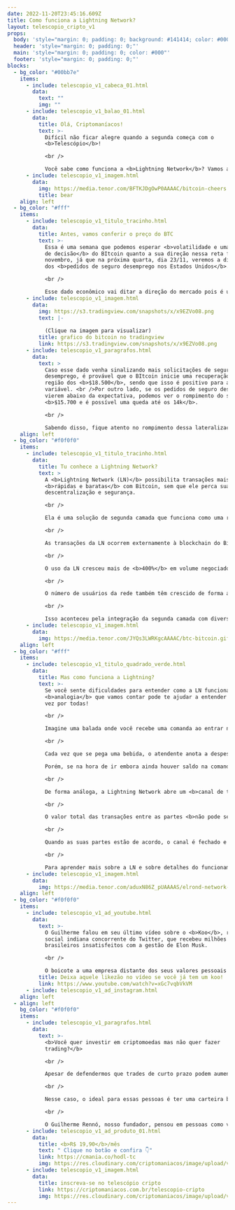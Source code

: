 ```yaml
---
date: 2022-11-20T23:45:16.609Z
title: Como funciona a Lightning Network?
layout: telescopio_cripto_v1
props:
  body: 'style="margin: 0; padding: 0; background: #141414; color: #000"'
  header: 'style="margin: 0; padding: 0;"'
  main: 'style="margin: 0; padding: 0; color: #000"'
  footer: 'style="margin: 0; padding: 0;"'
blocks:
  - bg_color: "#00bb7e"
    items:
      - include: telescopio_v1_cabeca_01.html
        data:
          text: ""
          img: ""
      - include: telescopio_v1_balao_01.html
        data:
          title: Olá, Criptomaníacos!
          text: >-
            Difícil não ficar alegre quando a segunda começa com o
            <b>Telescópio</b>!

            <br />

            Você sabe como funciona a <b>Lightning Network</b>? Vamos aprender!
      - include: telescopio_v1_imagem.html
        data:
          img: https://media.tenor.com/BFTKJDgOwP0AAAAC/bitcoin-cheers.gif
          title: bear
    align: left
  - bg_color: "#fff"
    items:
      - include: telescopio_v1_titulo_tracinho.html
        data:
          title: Antes, vamos conferir o preço do BTC
          text: >-
            Essa é uma semana que podemos esperar <b>volatilidade e uma tomada
            de decisão</b> do BItcoin quanto a sua direção nessa reta final de
            novembro, já que na próxima quarta, dia 23/11, veremos a divulgação
            dos <b>pedidos de seguro desemprego nos Estados Unidos</b>. 

            <br />

            Esse dado econômico vai ditar a direção do mercado pois é um indicador para o <b>FED</b> quanto ao arrefecimento da economia americana, sendo que isso sinaliza ou não um maior controle da inflação com a escalada nos juros. <br />Com isso, podemos esperar que até a divulgação desse dado o preço do Bitcoin continue em uma posição lateral, conforme estamos vendo agora no gráfico a seguir.
      - include: telescopio_v1_imagem.html
        data:
          img: https://s3.tradingview.com/snapshots/x/x9EZVo08.png
          text: |-
            
            (Clique na imagem para visualizar)
          title: grafico do bitcoin no tradingview
          link: https://s3.tradingview.com/snapshots/x/x9EZVo08.png
      - include: telescopio_v1_paragrafos.html
        data:
          text: >
            Caso esse dado venha sinalizando mais solicitações de seguro
            desemprego, é provável que o BItcoin inicie uma recuperação até a
            região dos <b>$18.500</b>, sendo que isso é positivo para a renda
            variável. <br />Por outro lado, se os pedidos de seguro desemprego
            vierem abaixo da expectativa, podemos ver o rompimento do suporte em
            <b>$15.700 e é possível uma queda até os 14k</b>.

            <br />

            Sabendo disso, fique atento no rompimento dessa lateralização para saber para qual lado o mercado vai conforme ilustramos no gráfico acima.
    align: left
  - bg_color: "#f0f0f0"
    items:
      - include: telescopio_v1_titulo_tracinho.html
        data:
          title: Tu conhece a Lightning Network?
          text: >
            A <b>Lightning Network (LN)</b> possibilita transações mais
            <b>rápidas e baratas</b> com Bitcoin, sem que ele perca sua
            descentralização e segurança. 

            <br />

            Ela é uma solução de segunda camada que funciona como uma rede paralela à principal, se comunicando com a rede do Bitcoin através de contratos inteligentes.

            <br />

            As transações da LN ocorrem externamente à blockchain do Bitcoin e sua implementação é mais simples do que uma alteração direta no código do principal da moeda.

            <br />

            O uso da LN cresceu mais de <b>400%</b> em volume negociado entre 2021 e 2022, e o número de transações da rede <b>quintuplicou</b>.

            <br />

            O número de usuários da rede também têm crescido de forma absurda. 

            <br />

            Isso aconteceu pela integração da segunda camada com diversos aplicativos que realizam transações em Bitcoin, como o <b>Cash App</b> e a carteira de criptomoedas <b>Chivo</b>, usada em El Salvador. 
      - include: telescopio_v1_imagem.html
        data:
          img: https://media.tenor.com/JYQs3LWRKgcAAAAC/btc-bitcoin.gif
    align: left
  - bg_color: "#fff"
    items:
      - include: telescopio_v1_titulo_quadrado_verde.html
        data:
          title: Mas como funciona a Lightning?
          text: >-
            Se você sente dificuldades para entender como a LN funciona, essa
            <b>analogia</b> que vamos contar pode te ajudar a entender de uma
            vez por todas! 

            <br />

            Imagine uma balada onde você recebe uma comanda ao entrar na boate, mediante um <b>pagamento antecipado</b> de um valor, que será convertido em consumação.

            <br />

            Cada vez que se pega uma bebida, o atendente anota a despesa e desconta de seu saldo. Caso ele acabe, você não poderá mais fazer pedidos com essa comanda.

            Porém, se na hora de ir embora ainda houver saldo na comanda, o estabelecimento devolve para você o valor não utilizado.

            <br />

            De forma análoga, a Lightning Network abre um <b>canal de transações paralelo</b> entre as partes envolvidas, como se fosse a comanda. Inúmeras transações podem ser feitas de forma rápida e a custos irrelevantes, sem precisar liquidar cada transação individualmente.

            <br />

            O valor total das transações entre as partes <b>não pode ser maior do que o saldo das carteiras dos envolvidos</b>, da mesma forma que não é possível gastar mais que o saldo disponível na comanda.

            <br />

            Quando as suas partes estão de acordo, o canal é fechado e a liquidação final ocorre na rede do Bitcoin em uma <b>única transação</b>. Se houver saldo não utilizado, ele volta para a carteira de destino, assim como a devolução do dinheiro do cliente.

            <br />

            Para aprender mais sobre a LN e sobre detalhes do funcionamento do BTC e sua rede, você pode <a href="https://lp.criptomaniacos.io/ecossistema-bitcoin/">clicar aqui </a> e baixar nosso <b>relatório super completo</b> sobre o principal ativo digital do mercado cripto!
      - include: telescopio_v1_imagem.html
        data:
          img: https://media.tenor.com/aduxN86Z_pUAAAAS/elrond-network-egld.gif
    align: left
  - bg_color: "#f0f0f0"
    items:
      - include: telescopio_v1_ad_youtube.html
        data:
          text: >-
            O Guilherme falou em seu último vídeo sobre o <b>Koo</b>, rede
            social indiana concorrente do Twitter, que recebeu milhões de
            brasileiros insatisfeitos com a gestão de Elon Musk. 

            <br />

            O boicote a uma empresa distante dos seus valores pessoais é algo válido, mas por que só pode ser usado pela esquerda? Confira!
          title: Deixa aquele likezão no vídeo se você já tem um koo!
          link: https://www.youtube.com/watch?v=xGc7vqbVkVM
      - include: telescopio_v1_ad_instagram.html
    align: left
  - align: left
    bg_color: "#f0f0f0"
    items:
      - include: telescopio_v1_paragrafos.html
        data:
          text: >-
            <b>Você quer investir em criptomoedas mas não quer fazer
            trading?</b>

            <br />

            Apesar de defendermos que trades de curto prazo podem aumentar sua rentabilidade, entendemos que nem todo mundo tem o tempo disponível pra operar.

            <br />

            Nesse caso, o ideal para essas pessoas é ter uma carteira bem fundamentada para o longo prazo, cujo objetivo seja acumular Bitcoins.

            <br />

            O Guilherme Rennó, nosso fundador, pensou em pessoas como você e decidiu criar a Carteira HODL, voltada para quem quer dar o primeiro passo no mercado cripto sem se preocupar em operar todo dia.
      - include: telescopio_v1_ad_produto_01.html
        data:
          title: <b>R$ 19,90</b>/mês
          text: " Clique no botão e confira 👇"
          link: https://cmania.co/hodl-tc
          img: https://res.cloudinary.com/criptomaniacos/image/upload/v1661372975/telescopio/produtos/logo_carteira_hodl_mhzjq6.png
      - include: telescopio_v1_imagem.html
        data:
          title: inscreva-se no telescópio cripto
          link: https://criptomaniacos.com.br/telescopio-cripto
          img: https://res.cloudinary.com/criptomaniacos/image/upload/v1662133224/telescopio/inscreva-se-telescopio.png
---
```

